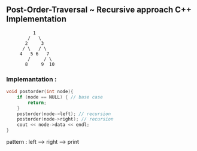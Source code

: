## Post-Order-Traversal ~ Recursive approach C++ Implementation

```
          1
        /   \
       2     3
      / \   / \
     4   5 6   7
        /     / \
       8     9  10
```

### Implemantation :

```cpp
void postorder(int node){
    if (node == NULL) { // base case
        return;
    }
    postorder(node->left); // recursion
    postorder(node->right); // recursion
    cout << node->data << endl;
}
```

pattern : left --> right --> print
